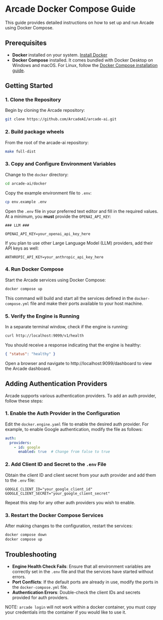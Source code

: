 # Arcade Docker Compose Guide

This guide provides detailed instructions on how to set up and run Arcade using Docker Compose.

## Prerequisites

-   **Docker** installed on your system. [Install Docker](https://docs.docker.com/get-docker/)
-   **Docker Compose** installed. It comes bundled with Docker Desktop on Windows and macOS. For Linux, follow the [Docker Compose installation guide](https://docs.docker.com/compose/install/).

## Getting Started

### 1. Clone the Repository

Begin by cloning the Arcade repository:

```bash
git clone https://github.com/ArcadeAI/arcade-ai.git
```

### 2. Build package wheels

From the root of the arcade-ai repository:

```bash
make full-dist
```

### 3. Copy and Configure Environment Variables

Change to the `docker` directory:

```bash
cd arcade-ai/docker
```

Copy the example environment file to `.env`:

```bash
cp env.example .env
```

Open the `.env` file in your preferred text editor and fill in the required values. At a minimum, you **must** provide the `OPENAI_API_KEY`:

```env:.env
### LLM ###

OPENAI_API_KEY=your_openai_api_key_here
```

If you plan to use other Large Language Model (LLM) providers, add their API keys as well:

```env:.env
ANTHROPIC_API_KEY=your_anthropic_api_key_here
```

### 4. Run Docker Compose

Start the Arcade services using Docker Compose:

```bash
docker compose up
```

This command will build and start all the services defined in the `docker-compose.yml` file and make their ports available to your host machine.

### 5. Verify the Engine is Running

In a separate terminal window, check if the engine is running:

```bash
curl http://localhost:9099/v1/health
```

You should receive a response indicating that the engine is healthy:

```json
{ "status": "healthy" }
```

Open a browser and navigate to http://localhost:9099/dashboard to view the Arcade dashboard.

## Adding Authentication Providers

Arcade supports various authentication providers. To add an auth provider, follow these steps:

### 1. Enable the Auth Provider in the Configuration

Edit the `docker.engine.yaml` file to enable the desired auth provider. For example, to enable Google authentication, modify the file as follows:

```yaml:docker.engine.yaml
auth:
  providers:
    - id: google
      enabled: true  # Change from false to true
```

### 2. Add Client ID and Secret to the `.env` File

Obtain the client ID and client secret from your auth provider and add them to the `.env` file:

```env:.env
GOOGLE_CLIENT_ID="your_google_client_id"
GOOGLE_CLIENT_SECRET="your_google_client_secret"
```

Repeat this step for any other auth providers you wish to enable.

### 3. Restart the Docker Compose Services

After making changes to the configuration, restart the services:

```bash
docker compose down
docker compose up
```

## Troubleshooting

-   **Engine Health Check Fails**: Ensure that all environment variables are correctly set in the `.env` file and that the services have started without errors.
-   **Port Conflicts**: If the default ports are already in use, modify the ports in the `docker-compose.yml` file.
-   **Authentication Errors**: Double-check the client IDs and secrets provided for auth providers.

NOTE: `arcade login` will not work within a docker container, you must copy your credentials into the container if you would like to use it.
